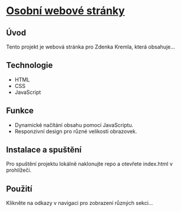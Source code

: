 #  [Osobní webové stránky](https://zkreml.cz) 

## Úvod
Tento projekt je webová stránka pro Zdenka Kremla, která obsahuje...

## Technologie
- HTML
- CSS
- JavaScript

## Funkce
- Dynamické načítání obsahu pomocí JavaScriptu.
- Responzivní design pro různé velikosti obrazovek.

## Instalace a spuštění
Pro spuštění projektu lokálně naklonujte repo a otevřete index.html v prohlížeči.

## Použití
Klikněte na odkazy v navigaci pro zobrazení různých sekci...

